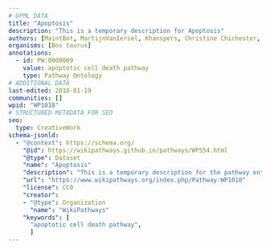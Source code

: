 ```yaml
---
# GPML DATA
title: "Apoptosis"
description: "This is a temporary description for Apoptosis"
authors: [MaintBot, MartijnVanIersel, Khanspers, Christine Chichester, Mkutmon]
organisms: [Bos taurus]
annotations:
  - id: PW:0000009
    value: apoptotic cell death pathway
    type: Pathway Ontology
# ADDITIONAL DATA
last-edited: 2018-01-19
communities: []
wpid: "WP1018"
# STRUCTURED METADATA FOR SEO
seo:
  type: CreativeWork
schema-jsonld:
  - "@context": https://schema.org/
    "@id": https://wikipathways.github.io/pathways/WP554.html
    "@type": Dataset
    "name": "Apoptosis"
    "description": "This is a temporary description for the pathway entitled: Apoptosis"
    "url": "https://www.wikipathways.org/index.php/Pathway:WP1018"
    "license": CC0
    "creator":
    - "@type": Organization
      "name": "WikiPathways"
    "keywords": [
      "apoptotic cell death pathway",
      ]
---
```

